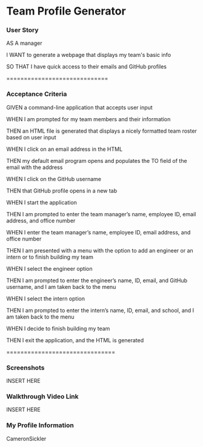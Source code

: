 # Team Profile Generator
 
### User Story
 
AS A manager
 
I WANT to generate a webpage that displays my team's basic info
 
SO THAT I have quick access to their emails and GitHub profiles
 
=============================
 
### Acceptance Criteria
 
GIVEN a command-line application that accepts user input
 
WHEN I am prompted for my team members and their information
 
THEN an HTML file is generated that displays a nicely formatted team roster based on user input
 
WHEN I click on an email address in the HTML
 
THEN my default email program opens and populates the TO field of the email with the address
 
WHEN I click on the GitHub username
 
THEN that GitHub profile opens in a new tab
 
WHEN I start the application
 
THEN I am prompted to enter the team manager’s name, employee ID, email address, and office number
 
WHEN I enter the team manager’s name, employee ID, email address, and office number
 
THEN I am presented with a menu with the option to add an engineer or an intern or to finish building my team
 
WHEN I select the engineer option
 
THEN I am prompted to enter the engineer’s name, ID, email, and GitHub username, and I am taken back to the menu
 
WHEN I select the intern option
 
THEN I am prompted to enter the intern’s name, ID, email, and school, and I am taken back to the menu
 
WHEN I decide to finish building my team
 
THEN I exit the application, and the HTML is generated
 
===============================
 
### Screenshots
 
 INSERT HERE

### Walkthrough Video Link

 INSERT HERE

### My Profile Information
 
 CameronSickler

